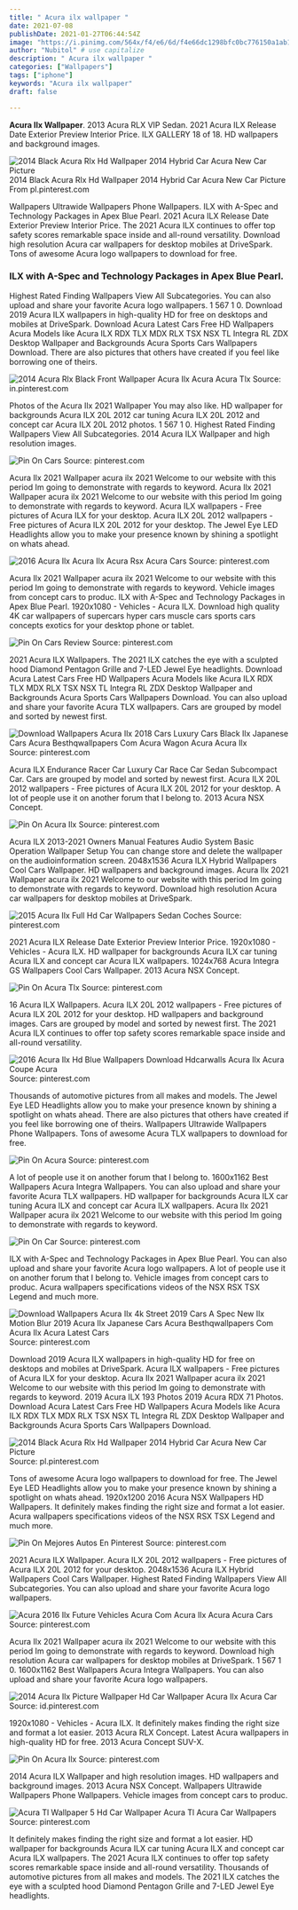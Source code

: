 ```yaml
---
title: " Acura ilx wallpaper "
date: 2021-07-08
publishDate: 2021-01-27T06:44:54Z
image: "https://i.pinimg.com/564x/f4/e6/6d/f4e66dc1298bfc0bc776150a1ab19e51--wallpaper-wall-wallpaper-backgrounds.jpg"
author: "Nubitol" # use capitalize
description: " Acura ilx wallpaper "
categories: ["Wallpapers"]
tags: ["iphone"]
keywords: "Acura ilx wallpaper"
draft: false

---
```



**Acura Ilx Wallpaper**. 2013 Acura RLX VIP Sedan. 2021 Acura ILX Release Date Exterior Preview Interior Price. ILX GALLERY 18 of 18. HD wallpapers and background images.

![2014 Black Acura Rlx Hd Wallpaper 2014 Hybrid Car Acura New Car Picture](https://i.pinimg.com/originals/e7/27/c4/e727c49e25698aeb76fe16104bc749ef.jpg "2014 Black Acura Rlx Hd Wallpaper 2014 Hybrid Car Acura New Car Picture")
2014 Black Acura Rlx Hd Wallpaper 2014 Hybrid Car Acura New Car Picture From pl.pinterest.com


Wallpapers Ultrawide Wallpapers Phone Wallpapers. ILX with A-Spec and Technology Packages in Apex Blue Pearl. 2021 Acura ILX Release Date Exterior Preview Interior Price. The 2021 Acura ILX continues to offer top safety scores remarkable space inside and all-round versatility. Download high resolution Acura car wallpapers for desktop mobiles at DriveSpark. Tons of awesome Acura logo wallpapers to download for free.

### ILX with A-Spec and Technology Packages in Apex Blue Pearl.

Highest Rated Finding Wallpapers View All Subcategories. You can also upload and share your favorite Acura logo wallpapers. 1 567 1 0. Download 2019 Acura ILX wallpapers in high-quality HD for free on desktops and mobiles at DriveSpark. Download Acura Latest Cars Free HD Wallpapers Acura Models like Acura ILX RDX TLX MDX RLX TSX NSX TL Integra RL ZDX Desktop Wallpaper and Backgrounds Acura Sports Cars Wallpapers Download. There are also pictures that others have created if you feel like borrowing one of theirs.


![2014 Acura Rlx Black Front Wallpaper Acura Ilx Acura Acura Tlx](https://i.pinimg.com/originals/5f/47/c4/5f47c4e2d14dd6185c6982aee8234b53.jpg "2014 Acura Rlx Black Front Wallpaper Acura Ilx Acura Acura Tlx")
Source: in.pinterest.com

Photos of the Acura Ilx 2021 Wallpaper You may also like. HD wallpaper for backgrounds Acura ILX 20L 2012 car tuning Acura ILX 20L 2012 and concept car Acura ILX 20L 2012 photos. 1 567 1 0. Highest Rated Finding Wallpapers View All Subcategories. 2014 Acura ILX Wallpaper and high resolution images.

![Pin On Cars](https://i.pinimg.com/originals/33/4c/15/334c15664a42efc0014f8cf3c4333bda.png "Pin On Cars")
Source: pinterest.com

Acura Ilx 2021 Wallpaper acura ilx 2021 Welcome to our website with this period Im going to demonstrate with regards to keyword. Acura Ilx 2021 Wallpaper acura ilx 2021 Welcome to our website with this period Im going to demonstrate with regards to keyword. Acura ILX wallpapers - Free pictures of Acura ILX for your desktop. Acura ILX 20L 2012 wallpapers - Free pictures of Acura ILX 20L 2012 for your desktop. The Jewel Eye LED Headlights allow you to make your presence known by shining a spotlight on whats ahead.

![2016 Acura Ilx Acura Ilx Acura Rsx Acura Cars](https://i.pinimg.com/originals/97/56/2c/97562ce77ea5ad9d6a1cf6659e5d860a.jpg "2016 Acura Ilx Acura Ilx Acura Rsx Acura Cars")
Source: pinterest.com

Acura Ilx 2021 Wallpaper acura ilx 2021 Welcome to our website with this period Im going to demonstrate with regards to keyword. Vehicle images from concept cars to produc. ILX with A-Spec and Technology Packages in Apex Blue Pearl. 1920x1080 - Vehicles - Acura ILX. Download high quality 4K car wallpapers of supercars hyper cars muscle cars sports cars concepts exotics for your desktop phone or tablet.

![Pin On Cars Review](https://i.pinimg.com/originals/bc/f8/2d/bcf82d0fcd9e5621763571370b5a81bb.jpg "Pin On Cars Review")
Source: pinterest.com

2021 Acura ILX Wallpapers. The 2021 ILX catches the eye with a sculpted hood Diamond Pentagon Grille and 7-LED Jewel Eye headlights. Download Acura Latest Cars Free HD Wallpapers Acura Models like Acura ILX RDX TLX MDX RLX TSX NSX TL Integra RL ZDX Desktop Wallpaper and Backgrounds Acura Sports Cars Wallpapers Download. You can also upload and share your favorite Acura TLX wallpapers. Cars are grouped by model and sorted by newest first.

![Download Wallpapers Acura Ilx 2018 Cars Luxury Cars Black Ilx Japanese Cars Acura Besthqwallpapers Com Acura Wagon Acura Acura Ilx](https://i.pinimg.com/originals/25/77/f4/2577f44ddb9f012f8f970e8c74111fb0.png "Download Wallpapers Acura Ilx 2018 Cars Luxury Cars Black Ilx Japanese Cars Acura Besthqwallpapers Com Acura Wagon Acura Acura Ilx")
Source: pinterest.com

Acura ILX Endurance Racer Car Luxury Car Race Car Sedan Subcompact Car. Cars are grouped by model and sorted by newest first. Acura ILX 20L 2012 wallpapers - Free pictures of Acura ILX 20L 2012 for your desktop. A lot of people use it on another forum that I belong to. 2013 Acura NSX Concept.

![Pin On Acura Ilx](https://i.pinimg.com/originals/a4/96/27/a496272796962d975411a96ca1c8b20f.jpg "Pin On Acura Ilx")
Source: pinterest.com

Acura ILX 2013-2021 Owners Manual Features Audio System Basic Operation Wallpaper Setup You can change store and delete the wallpaper on the audioinformation screen. 2048x1536 Acura ILX Hybrid Wallpapers Cool Cars Wallpaper. HD wallpapers and background images. Acura Ilx 2021 Wallpaper acura ilx 2021 Welcome to our website with this period Im going to demonstrate with regards to keyword. Download high resolution Acura car wallpapers for desktop mobiles at DriveSpark.

![2015 Acura Ilx Full Hd Car Wallpapers Sedan Coches](https://i.pinimg.com/originals/d7/93/2f/d7932fe7528561b5cf7ffde86dbeab2e.jpg "2015 Acura Ilx Full Hd Car Wallpapers Sedan Coches")
Source: pinterest.com

2021 Acura ILX Release Date Exterior Preview Interior Price. 1920x1080 - Vehicles - Acura ILX. HD wallpaper for backgrounds Acura ILX car tuning Acura ILX and concept car Acura ILX wallpapers. 1024x768 Acura Integra GS Wallpapers Cool Cars Wallpaper. 2013 Acura NSX Concept.

![Pin On Acura Tlx](https://i.pinimg.com/originals/9c/9c/12/9c9c12188bd501146a499475ab1abe00.png "Pin On Acura Tlx")
Source: pinterest.com

16 Acura ILX Wallpapers. Acura ILX 20L 2012 wallpapers - Free pictures of Acura ILX 20L 2012 for your desktop. HD wallpapers and background images. Cars are grouped by model and sorted by newest first. The 2021 Acura ILX continues to offer top safety scores remarkable space inside and all-round versatility.

![2016 Acura Ilx Hd Blue Wallpapers Download Hdcarwalls Acura Ilx Acura Coupe Acura](https://i.pinimg.com/originals/2a/09/69/2a0969e73f0493cabc1421897800526b.jpg "2016 Acura Ilx Hd Blue Wallpapers Download Hdcarwalls Acura Ilx Acura Coupe Acura")
Source: pinterest.com

Thousands of automotive pictures from all makes and models. The Jewel Eye LED Headlights allow you to make your presence known by shining a spotlight on whats ahead. There are also pictures that others have created if you feel like borrowing one of theirs. Wallpapers Ultrawide Wallpapers Phone Wallpapers. Tons of awesome Acura TLX wallpapers to download for free.

![Pin On Acura](https://i.pinimg.com/originals/b1/49/71/b149719e2e268304617663c787a27ef2.jpg "Pin On Acura")
Source: pinterest.com

A lot of people use it on another forum that I belong to. 1600x1162 Best Wallpapers Acura Integra Wallpapers. You can also upload and share your favorite Acura TLX wallpapers. HD wallpaper for backgrounds Acura ILX car tuning Acura ILX and concept car Acura ILX wallpapers. Acura Ilx 2021 Wallpaper acura ilx 2021 Welcome to our website with this period Im going to demonstrate with regards to keyword.

![Pin On Car](https://i.pinimg.com/originals/05/ec/32/05ec32630c9e7c7180e960fca8b20aa9.jpg "Pin On Car")
Source: pinterest.com

ILX with A-Spec and Technology Packages in Apex Blue Pearl. You can also upload and share your favorite Acura logo wallpapers. A lot of people use it on another forum that I belong to. Vehicle images from concept cars to produc. Acura wallpapers specifications videos of the NSX RSX TSX Legend and much more.

![Download Wallpapers Acura Ilx 4k Street 2019 Cars A Spec New Ilx Motion Blur 2019 Acura Ilx Japanese Cars Acura Besthqwallpapers Com Acura Ilx Acura Latest Cars](https://i.pinimg.com/originals/f3/c1/21/f3c1211483e20c42e77f565592b1b919.png "Download Wallpapers Acura Ilx 4k Street 2019 Cars A Spec New Ilx Motion Blur 2019 Acura Ilx Japanese Cars Acura Besthqwallpapers Com Acura Ilx Acura Latest Cars")
Source: pinterest.com

Download 2019 Acura ILX wallpapers in high-quality HD for free on desktops and mobiles at DriveSpark. Acura ILX wallpapers - Free pictures of Acura ILX for your desktop. Acura Ilx 2021 Wallpaper acura ilx 2021 Welcome to our website with this period Im going to demonstrate with regards to keyword. 2019 Acura ILX 193 Photos 2019 Acura RDX 71 Photos. Download Acura Latest Cars Free HD Wallpapers Acura Models like Acura ILX RDX TLX MDX RLX TSX NSX TL Integra RL ZDX Desktop Wallpaper and Backgrounds Acura Sports Cars Wallpapers Download.

![2014 Black Acura Rlx Hd Wallpaper 2014 Hybrid Car Acura New Car Picture](https://i.pinimg.com/originals/e7/27/c4/e727c49e25698aeb76fe16104bc749ef.jpg "2014 Black Acura Rlx Hd Wallpaper 2014 Hybrid Car Acura New Car Picture")
Source: pl.pinterest.com

Tons of awesome Acura logo wallpapers to download for free. The Jewel Eye LED Headlights allow you to make your presence known by shining a spotlight on whats ahead. 1920x1200 2016 Acura NSX Wallpapers HD Wallpapers. It definitely makes finding the right size and format a lot easier. Acura wallpapers specifications videos of the NSX RSX TSX Legend and much more.

![Pin On Mejores Autos En Pinterest](https://i.pinimg.com/600x315/1b/92/60/1b926081140112aba04e23ec6e25095b.jpg "Pin On Mejores Autos En Pinterest")
Source: pinterest.com

2021 Acura ILX Wallpaper. Acura ILX 20L 2012 wallpapers - Free pictures of Acura ILX 20L 2012 for your desktop. 2048x1536 Acura ILX Hybrid Wallpapers Cool Cars Wallpaper. Highest Rated Finding Wallpapers View All Subcategories. You can also upload and share your favorite Acura logo wallpapers.

![Acura 2016 Ilx Future Vehicles Acura Com Acura Ilx Acura Acura Cars](https://i.pinimg.com/originals/33/0e/fa/330efabd735d8915e7f3d66945f0da23.jpg "Acura 2016 Ilx Future Vehicles Acura Com Acura Ilx Acura Acura Cars")
Source: pinterest.com

Acura Ilx 2021 Wallpaper acura ilx 2021 Welcome to our website with this period Im going to demonstrate with regards to keyword. Download high resolution Acura car wallpapers for desktop mobiles at DriveSpark. 1 567 1 0. 1600x1162 Best Wallpapers Acura Integra Wallpapers. You can also upload and share your favorite Acura logo wallpapers.

![2014 Acura Ilx Picture Wallpaper Hd Car Wallpaper Acura Ilx Acura Car](https://i.pinimg.com/originals/90/44/b7/9044b7aa3fc22cce7779133e68a156ed.jpg "2014 Acura Ilx Picture Wallpaper Hd Car Wallpaper Acura Ilx Acura Car")
Source: id.pinterest.com

1920x1080 - Vehicles - Acura ILX. It definitely makes finding the right size and format a lot easier. 2013 Acura RLX Concept. Latest Acura wallpapers in high-quality HD for free. 2013 Acura Concept SUV-X.

![Pin On Acura Ilx](https://i.pinimg.com/originals/5b/ea/5f/5bea5f61a896b971abe3d9c0c0477005.jpg "Pin On Acura Ilx")
Source: pinterest.com

2014 Acura ILX Wallpaper and high resolution images. HD wallpapers and background images. 2013 Acura NSX Concept. Wallpapers Ultrawide Wallpapers Phone Wallpapers. Vehicle images from concept cars to produc.

![Acura Tl Wallpaper 5 Hd Car Wallpaper Acura Tl Acura Car Wallpapers](https://i.pinimg.com/564x/f4/e6/6d/f4e66dc1298bfc0bc776150a1ab19e51--wallpaper-wall-wallpaper-backgrounds.jpg "Acura Tl Wallpaper 5 Hd Car Wallpaper Acura Tl Acura Car Wallpapers")
Source: pinterest.com

It definitely makes finding the right size and format a lot easier. HD wallpaper for backgrounds Acura ILX car tuning Acura ILX and concept car Acura ILX wallpapers. The 2021 Acura ILX continues to offer top safety scores remarkable space inside and all-round versatility. Thousands of automotive pictures from all makes and models. The 2021 ILX catches the eye with a sculpted hood Diamond Pentagon Grille and 7-LED Jewel Eye headlights.

